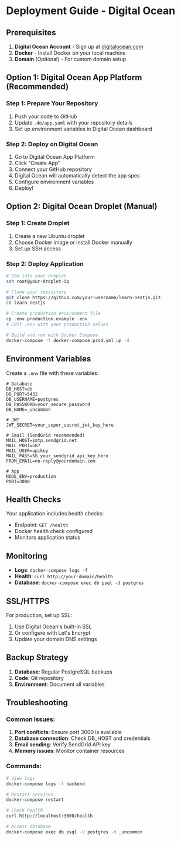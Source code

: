 # Deployment Guide - Digital Ocean

## Prerequisites

1. **Digital Ocean Account** - Sign up at [digitalocean.com](https://digitalocean.com)
2. **Docker** - Install Docker on your local machine
3. **Domain** (Optional) - For custom domain setup

## Option 1: Digital Ocean App Platform (Recommended)

### Step 1: Prepare Your Repository
1. Push your code to GitHub
2. Update `.do/app.yaml` with your repository details
3. Set up environment variables in Digital Ocean dashboard

### Step 2: Deploy on Digital Ocean
1. Go to Digital Ocean App Platform
2. Click "Create App"
3. Connect your GitHub repository
4. Digital Ocean will automatically detect the app spec
5. Configure environment variables
6. Deploy!

## Option 2: Digital Ocean Droplet (Manual)

### Step 1: Create Droplet
1. Create a new Ubuntu droplet
2. Choose Docker image or install Docker manually
3. Set up SSH access

### Step 2: Deploy Application
```bash
# SSH into your droplet
ssh root@your-droplet-ip

# Clone your repository
git clone https://github.com/your-username/learn-nestjs.git
cd learn-nestjs

# Create production environment file
cp .env.production.example .env
# Edit .env with your production values

# Build and run with Docker Compose
docker-compose -f docker-compose.prod.yml up -d
```

## Environment Variables

Create a `.env` file with these variables:

```env
# Database
DB_HOST=db
DB_PORT=5432
DB_USERNAME=postgres
DB_PASSWORD=your_secure_password
DB_NAME=_uncommon

# JWT
JWT_SECRET=your_super_secret_jwt_key_here

# Email (SendGrid recommended)
MAIL_HOST=smtp.sendgrid.net
MAIL_PORT=587
MAIL_USER=apikey
MAIL_PASS=SG.your_sendgrid_api_key_here
FROM_EMAIL=no-reply@yourdomain.com

# App
NODE_ENV=production
PORT=3000
```

## Health Checks

Your application includes health checks:
- Endpoint: `GET /health`
- Docker health check configured
- Monitors application status

## Monitoring

- **Logs**: `docker-compose logs -f`
- **Health**: `curl http://your-domain/health`
- **Database**: `docker-compose exec db psql -U postgres`

## SSL/HTTPS

For production, set up SSL:
1. Use Digital Ocean's built-in SSL
2. Or configure with Let's Encrypt
3. Update your domain DNS settings

## Backup Strategy

1. **Database**: Regular PostgreSQL backups
2. **Code**: Git repository
3. **Environment**: Document all variables

## Troubleshooting

### Common Issues:
1. **Port conflicts**: Ensure port 3000 is available
2. **Database connection**: Check DB_HOST and credentials
3. **Email sending**: Verify SendGrid API key
4. **Memory issues**: Monitor container resources

### Commands:
```bash
# View logs
docker-compose logs -f backend

# Restart services
docker-compose restart

# Check health
curl http://localhost:3000/health

# Access database
docker-compose exec db psql -U postgres -d _uncommon
``` 